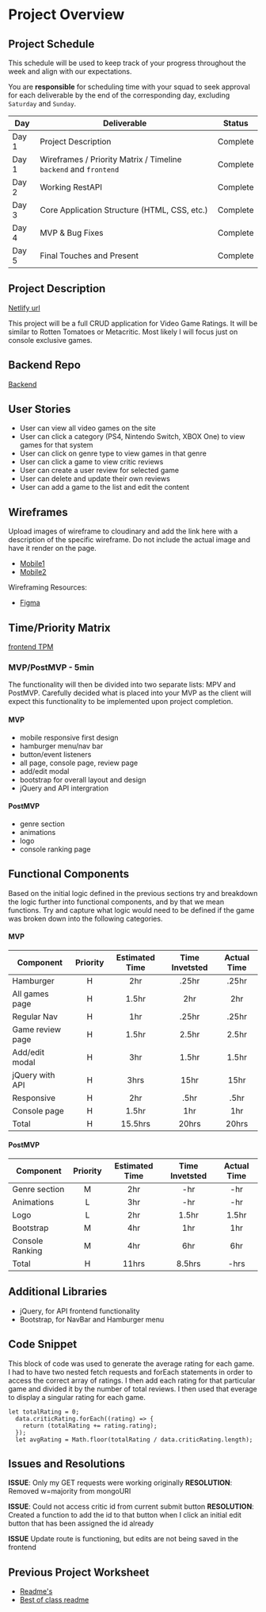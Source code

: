 # Project Overview

## Project Schedule

This schedule will be used to keep track of your progress throughout the week and align with our expectations.

You are **responsible** for scheduling time with your squad to seek approval for each deliverable by the end of the corresponding day, excluding `Saturday` and `Sunday`.

| Day   | Deliverable                                                      | Status   |
| ----- | ---------------------------------------------------------------- | -------- |
| Day 1 | Project Description                                              | Complete |
| Day 1 | Wireframes / Priority Matrix / Timeline `backend` and `frontend` | Complete |
| Day 2 | Working RestAPI                                                  | Complete |
| Day 3 | Core Application Structure (HTML, CSS, etc.)                     | Complete |
| Day 4 | MVP & Bug Fixes                                                  | Complete |
| Day 5 | Final Touches and Present                                        | Complete |

## Project Description

[Netlify url](https://flamboyant-ramanujan-b00f82.netlify.app/)

This project will be a full CRUD application for Video Game Ratings. It will be similar to Rotten Tomatoes or Metacritic. Most likely I will focus just on console exclusive games.

## Backend Repo

[Backend](https://github.com/wjclavell/BackEnd-P2/blob/master/planning_directory/project-worksheet.md)

## User Stories

- User can view all video games on the site
- User can click a category (PS4, Nintendo Switch, XBOX One) to view games for that system
- User can click on genre type to view games in that genre
- User can click a game to view critic reviews
- User can create a user review for selected game
- User can delete and update their own reviews
- User can add a game to the list and edit the content

## Wireframes

Upload images of wireframe to cloudinary and add the link here with a description of the specific wireframe. Do not include the actual image and have it render on the page.

- [Mobile1](https://res.cloudinary.com/wjclavell/image/upload/v1596219606/project2-videogameratings/VGR_allgames_pze2ig.png)
- [Mobile2](https://res.cloudinary.com/wjclavell/image/upload/v1596219743/project2-videogameratings/VideoGameRatings_qossv6.png)

Wireframing Resources:

- [Figma](https://www.figma.com/)

## Time/Priority Matrix

[frontend TPM](https://res.cloudinary.com/wjclavell/image/upload/v1596217003/project2-videogameratings/P2-frontend-TPM_rivv2m.png)

### MVP/PostMVP - 5min

The functionality will then be divided into two separate lists: MPV and PostMVP. Carefully decided what is placed into your MVP as the client will expect this functionality to be implemented upon project completion.

#### MVP

- mobile responsive first design
- hamburger menu/nav bar
- button/event listeners
- all page, console page, review page
- add/edit modal
- bootstrap for overall layout and design
- jQuery and API intergration

#### PostMVP

- genre section
- animations
- logo
- console ranking page

## Functional Components

Based on the initial logic defined in the previous sections try and breakdown the logic further into functional components, and by that we mean functions. Try and capture what logic would need to be defined if the game was broken down into the following categories.

#### MVP

| Component        | Priority | Estimated Time | Time Invetsted | Actual Time |
| ---------------- | :------: | :------------: | :------------: | :---------: |
| Hamburger        |    H     |      2hr       |     .25hr      |    .25hr    |
| All games page   |    H     |     1.5hr      |      2hr       |     2hr     |
| Regular Nav      |    H     |      1hr       |     .25hr      |    .25hr    |
| Game review page |    H     |     1.5hr      |     2.5hr      |    2.5hr    |
| Add/edit modal   |    H     |      3hr       |     1.5hr      |    1.5hr    |
| jQuery with API  |    H     |      3hrs      |      15hr      |    15hr     |
| Responsive       |    H     |      2hr       |      .5hr      |    .5hr     |
| Console page     |    H     |     1.5hr      |      1hr       |     1hr     |
| Total            |    H     |    15.5hrs     |     20hrs      |    20hrs    |

#### PostMVP

| Component       | Priority | Estimated Time | Time Invetsted | Actual Time |
| --------------- | :------: | :------------: | :------------: | :---------: |
| Genre section   |    M     |      2hr       |      -hr       |     -hr     |
| Animations      |    L     |      3hr       |      -hr       |     -hr     |
| Logo            |    L     |      2hr       |     1.5hr      |    1.5hr    |
| Bootstrap       |    M     |      4hr       |      1hr       |     1hr     |
| Console Ranking |    M     |      4hr       |      6hr       |     6hr     |
| Total           |    H     |     11hrs      |     8.5hrs     |    -hrs     |

## Additional Libraries

- jQuery, for API frontend functionality
- Bootstrap, for NavBar and Hamburger menu

## Code Snippet

This block of code was used to generate the average rating for each game. I had to have two nested fetch requests and forEach statements in order to access the correct array of ratings. I then add each rating for that particular game and divided it by the number of total reviews. I then used that everage to display a singular rating for each game.

```
let totalRating = 0;
  data.criticRating.forEach((rating) => {
    return (totalRating += rating.rating);
  });
  let avgRating = Math.floor(totalRating / data.criticRating.length);
```

## Issues and Resolutions

**ISSUE**: Only my GET requests were working originally
**RESOLUTION**: Removed w=majority from mongoURI

**ISSUE**: Could not access critic id from current submit button
**RESOLUTION**: Created a function to add the id to that button when I click an initial edit button that has been assigned the id already

**ISSUE** Update route is functioning, but edits are not being saved in the frontend

## Previous Project Worksheet

- [Readme's](https://github.com/jkeohan/fewd-class-repo/tree/master/final-project-worksheet/project-worksheet-examples)
- [Best of class readme](https://github.com/jkeohan/fewd-class-repo/blob/master/final-project-worksheet/project-worksheet-examples/portfolio-gracie.md)

